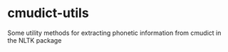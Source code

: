 # cmudict-utils
Some utility methods for extracting phonetic information from cmudict in the NLTK package
